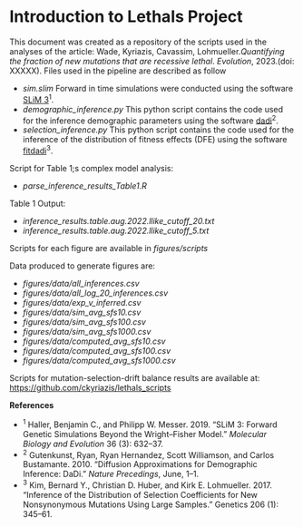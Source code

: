 Introduction to Lethals Project
============

This document was created as a repository of the scripts used in the analyses of the article: Wade, Kyriazis, Cavassim, Lohmueller.*Quantifying the fraction of new mutations that are recessive lethal*. *Evolution*, 2023.(doi: XXXXX).
Files used in the pipeline are described as follow
- *sim.slim* Forward in time simulations were conducted using the software [SLiM 3](https://github.com/MesserLab/SLiM)<sup>1</sup>.
- *demographic_inference.py* This python script contains the code used for the inference demographic parameters using the software [dadi](https://dadi.readthedocs.io/en/latest/#welcome-to-dadi)<sup>2</sup>.
- *selection_inference.py* This python script contains the code used for the inference of the distribution of fitness effects (DFE) using the software [fitdadi](https://github.com/LohmuellerLab/fitdadi)<sup>3</sup>.

Script for Table 1;s complex model analysis: 
- *parse_inference_results_Table1.R*

Table 1 Output: 
- *inference_results.table.aug.2022.llike_cutoff_20.txt*
- *inference_results.table.aug.2022.llike_cutoff_5.txt*

Scripts for each figure are available in *figures/scripts*

Data produced to generate figures are:
- *figures/data/all_inferences.csv* 
- *figures/data/all_log_20_inferences.csv* 
- *figures/data/exp_v_inferred.csv* 
- *figures/data/sim_avg_sfs10.csv* 
- *figures/data/sim_avg_sfs100.csv*  
- *figures/data/sim_avg_sfs1000.csv* 
- *figures/data/computed_avg_sfs10.csv* 
- *figures/data/computed_avg_sfs100.csv*  
- *figures/data/computed_avg_sfs1000.csv* 

Scripts for mutation-selection-drift balance results are available at: https://github.com/ckyriazis/lethals_scripts

**References**
- <sup>1</sup> Haller, Benjamin C., and Philipp W. Messer. 2019. “SLiM 3: Forward Genetic Simulations Beyond the Wright–Fisher Model.” *Molecular Biology and Evolution* 36 (3): 632–37.
- <sup>2</sup> Gutenkunst, Ryan, Ryan Hernandez, Scott Williamson, and Carlos Bustamante. 2010. “Diffusion Approximations for Demographic Inference: DaDi.” *Nature Precedings*, June, 1–1.
- <sup>3</sup> Kim, Bernard Y., Christian D. Huber, and Kirk E. Lohmueller. 2017. “Inference of the Distribution of Selection Coefficients for New Nonsynonymous Mutations Using Large Samples.” Genetics 206 (1): 345–61.
